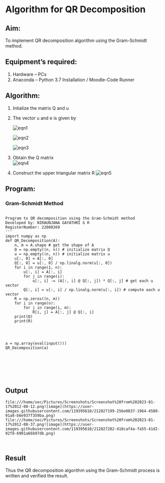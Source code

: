 # Algorithm for QR Decomposition
## Aim:
To implement QR decomposition algorithm using the Gram-Schmidt method.
## Equipment’s required:
1.	Hardware – PCs
2.	Anaconda – Python 3.7 Installation / Moodle-Code Runner
## Algorithm:
1.	Intialize the matrix Q and u
2.	The vector u and e is given by

    ![eqn1](./ex4.jpg)

    ![eqn2](./ex6.jpg)

    ![eqn3](./ex3.jpg)

3.	Obtain the Q matrix   
    ![eqn4](./ex1.jpg)
4.	Construct the upper triangular matrix R
    ![eqn5](./ex2.jpg)



## Program:
### Gram-Schmidt Method
```

Program to QR decomposition using the Gram-Schmidt method
Developed by: NIRAUNJANA GAYATHRI G R
RegisterNumber: 22008369
'''
import numpy as np
def QR_Decomposition(A):
    n, m = A.shape # get the shape of A
    Q = np.empty((n, n)) # initialize matrix Q
    u = np.empty((n, n)) # initialize matrix u
    u[:, 0] = A[:, 0]
    Q[:, 0] = u[:, 0] / np.linalg.norm(u[:, 0])
    for i in range(1, n):
        u[:, i] = A[:, i]
        for j in range(i):
            u[:, i] -= (A[:, i] @ Q[:, j]) * Q[:, j] # get each u vector
        Q[:, i] = u[:, i] / np.linalg.norm(u[:, i]) # compute each u vector
    R = np.zeros((n, m))
    for i in range(n):
        for j in range(i, m):
            R[i, j] = A[:, j] @ Q[:, i]
    print(Q)
    print(R)
    
    
    
    
a = np.array(eval(input()))
QR_Decomposition(a)







```

## Output
```
file:///home/sec/Pictures/Screenshots/Screenshot%20from%202023-01-17%2012-08-12.png![image](https://user-images.githubusercontent.com/119395610/212827199-256e0837-1964-4580-91a8-b6e937f359ba.png)
file:///home/sec/Pictures/Screenshots/Screenshot%20from%202023-01-17%2012-08-37.png![image](https://user-images.githubusercontent.com/119395610/212827282-418caf4a-fa55-41d2-92f8-6901a66b97db.png)



```

## Result
Thus the QR decomposition algorithm using the Gram-Schmidt process is written and verified the result.
